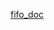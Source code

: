 [fifo_doc](https://docs.google.com/document/d/1svxAOhDfgGDaTY7DlhSt4lPG4oLHdlOYIKDskMR_fjQ/edit?usp=sharing)
